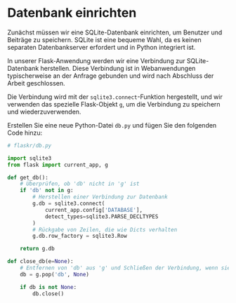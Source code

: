 # Datenbank einrichten

Zunächst müssen wir eine SQLite-Datenbank einrichten, um Benutzer und Beiträge zu speichern. SQLite ist eine bequeme Wahl, da es keinen separaten Datenbankserver erfordert und in Python integriert ist.

In unserer Flask-Anwendung werden wir eine Verbindung zur SQLite-Datenbank herstellen. Diese Verbindung ist in Webanwendungen typischerweise an der Anfrage gebunden und wird nach Abschluss der Arbeit geschlossen.

Die Verbindung wird mit der `sqlite3.connect`-Funktion hergestellt, und wir verwenden das spezielle Flask-Objekt `g`, um die Verbindung zu speichern und wiederzuverwenden.

Erstellen Sie eine neue Python-Datei `db.py` und fügen Sie den folgenden Code hinzu:

```python
# flaskr/db.py

import sqlite3
from flask import current_app, g

def get_db():
    # Überprüfen, ob 'db' nicht in 'g' ist
    if 'db' not in g:
        # Herstellen einer Verbindung zur Datenbank
        g.db = sqlite3.connect(
            current_app.config['DATABASE'],
            detect_types=sqlite3.PARSE_DECLTYPES
        )
        # Rückgabe von Zeilen, die wie Dicts verhalten
        g.db.row_factory = sqlite3.Row

    return g.db

def close_db(e=None):
    # Entfernen von 'db' aus 'g' und Schließen der Verbindung, wenn sie existiert
    db = g.pop('db', None)

    if db is not None:
        db.close()
```
